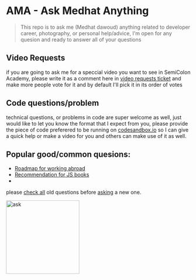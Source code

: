 # AMA - Ask Medhat Anything
> This repo is to ask  me (Medhat dawoud) anything related to developer career, photography, or personal help/advice, I'm open for any quesion and ready to answer all of your questions

## Video Requests
if you are going to ask me for a speccial video you want to see in SemiColon Academy, please write it as a comment here in [video requests ticket](https://github.com/medhatdawoud/AMA/issues/28) and make more people vote for it and by default I'll pick it in its order of votes

## Code questions/problem
technical questions, or problems in code are super welcome as well, just would like to let you know the format that I expect from you, please provide the piece of code preferered to be running on [codesandbox.io](codesandbox.io) so I can give a quick help or make a video for you and others can make use of it as well.

## Popular good/common quesions:

- [Roadmap for working abroad](https://github.com/medhatdawoud/AMA/issues/16)
- [Recommendation for JS books](https://github.com/medhatdawoud/AMA/issues/11)
- 


please [check all](https://github.com/medhatdawoud/AMA/issues) old questions before [asking](https://github.com/medhatdawoud/AMA/issues/new/choose) a new one.

[<img src="https://i.ya-webdesign.com/images/ask-questions-png-3.png" alt="ask" width="200"/>](https://github.com/medhatdawoud/AMA/issues/new/choose)
